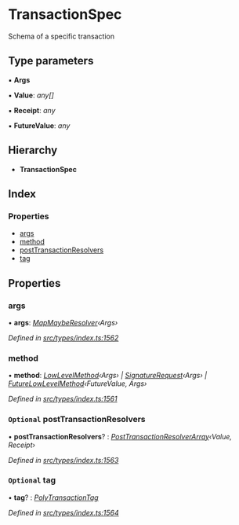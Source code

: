 # TransactionSpec

Schema of a specific transaction

## Type parameters

▪ **Args**

▪ **Value**: _any\[\]_

▪ **Receipt**: _any_

▪ **FutureValue**: _any_

## Hierarchy

* **TransactionSpec**

## Index

### Properties

* [args](../interfaces/_types_index_.transactionspec.md#args)
* [method](../interfaces/_types_index_.transactionspec.md#method)
* [postTransactionResolvers](../interfaces/_types_index_.transactionspec.md#optional-posttransactionresolvers)
* [tag](../interfaces/_types_index_.transactionspec.md#optional-tag)

## Properties

### args

• **args**: [_MapMaybeResolver_](_types_index_.md#mapmayberesolver)_‹Args›_

_Defined in_ [_src/types/index.ts:1562_](https://github.com/PolymathNetwork/polymath-sdk/blob/e8bbc1e/src/types/index.ts#L1562)

### method

• **method**: [_LowLevelMethod_](_types_index_.md#lowlevelmethod)_‹Args› \|_ [_SignatureRequest_](_types_index_.md#signaturerequest)_‹Args› \|_ [_FutureLowLevelMethod_](../interfaces/_types_index_.futurelowlevelmethod.md)_‹FutureValue, Args›_

_Defined in_ [_src/types/index.ts:1561_](https://github.com/PolymathNetwork/polymath-sdk/blob/e8bbc1e/src/types/index.ts#L1561)

### `Optional` postTransactionResolvers

• **postTransactionResolvers**? : [_PostTransactionResolverArray_](_types_index_.md#posttransactionresolverarray)_‹Value, Receipt›_

_Defined in_ [_src/types/index.ts:1563_](https://github.com/PolymathNetwork/polymath-sdk/blob/e8bbc1e/src/types/index.ts#L1563)

### `Optional` tag

• **tag**? : [_PolyTransactionTag_](../enums/_types_index_.polytransactiontag.md)

_Defined in_ [_src/types/index.ts:1564_](https://github.com/PolymathNetwork/polymath-sdk/blob/e8bbc1e/src/types/index.ts#L1564)


